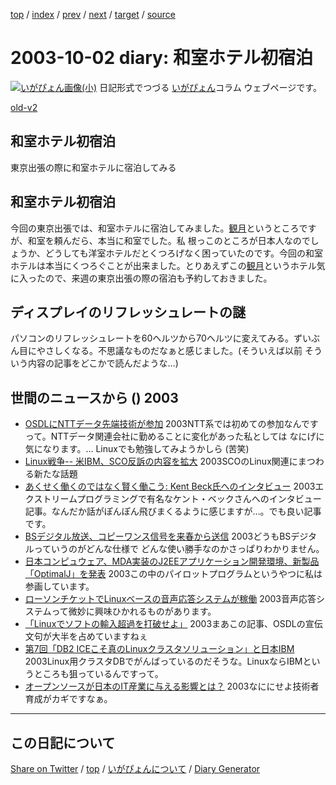 [top](../index.html) 
 / [index](index.html) 
 / [prev](ig030926.html) 
 / [next](ig031007.html) 
 / [target](https://igapyon.github.io/diary/2003/ig031002.html) 
 / [source](https://github.com/igapyon/diary/blob/gh-pages/2003/ig031002.src.md) 

2003-10-02 diary: 和室ホテル初宿泊
=====================================================================================================
[![いがぴょん画像(小)](https://igapyon.github.io/diary/images/iga200306s.jpg "いがぴょん")](https://igapyon.github.io/diary/memo/memoigapyon.html) 日記形式でつづる [いがぴょん](https://igapyon.github.io/diary/memo/memoigapyon.html)コラム ウェブページです。

[old-v2](ig031002-orig.html)

## 和室ホテル初宿泊

東京出張の際に和室ホテルに宿泊してみる


## 和室ホテル初宿泊

今回の東京出張では、和室ホテルに宿泊してみました。[観月](http://www.kangetsu.com/)というところですが、和室を頼んだら、本当に和室でした。私 根っこのところが日本人なのでしょうか、どうしても洋室ホテルだとくつろげなく困っていたのです。今回の和室ホテルは本当にくつろぐことが出来ました。とりあえずこの[観月](http://www.kangetsu.com/)というホテル気に入ったので、来週の東京出張の際の宿泊も予約しておきました。

## ディスプレイのリフレッシュレートの謎

パソコンのリフレッシュレートを60ヘルツから70ヘルツに変えてみる。ずいぶん目にやさしくなる。不思議なものだなぁと感じました。(そういえば以前 そういう内容の記事をどこかで読んだような…)

## 世間のニュースから () 2003

* [OSDLにNTTデータ先端技術が参加](http://www.zdnet.co.jp/news/0309/25/njbt_06.html)  2003NTT系では初めての参加なんですって。NTTデータ関連会社に勤めることに変化があった私としては なにげに気になります。… Linuxでも勉強してみようかしら (苦笑)
* [Linux戦争-- 米IBM、SCO反訴の内容を拡大](http://japan.cnet.com/news/ent/story/0,2000047623,20061127,00.htm)  2003SCOのLinux関連にまつわる新たな話題
* [あくせく働くのではなく賢く働こう: Kent Beck氏へのインタビュー](http://www-6.ibm.com/jp/developerworks/java/030926/j_j-beck.html)  2003エクストリームプログラミングで有名なケント・ベックさんへのインタビュー記事。なんだか話がぽんぽん飛びまくるように感じますが…。でも良い記事です。
* [BSデジタル放送、コピーワンス信号を来春から送信](http://www.zdnet.co.jp/news/0309/30/njbt_07.html)  2003どうもBSデジタルっていうのがどんな仕様で どんな使い勝手なのかさっぱりわかりません。
* [日本コンピュウェア、MDA実装のJ2EEアプリケーション開発環境、新製品「OptimalJ」を発表](http://www.compuware.co.jp/corporate/pressrelease/2003/031001.html)  2003この中のパイロットプログラムというやつに私は参画しています。
* [ローソンチケットでLinuxベースの音声応答システムが稼働](http://itpro.nikkeibp.co.jp/free/SI/NEWS/20030924/134996/index.shtml)  2003音声応答システムって微妙に興味ひかれるものがあります。
* [「Linuxでソフトの輸入超過を打破せよ」](http://itpro.nikkeibp.co.jp/free/NC/NEWS/20030925/135052/index.shtml)  2003まあこの記事、OSDLの宣伝文句が大半を占めていますねぇ
* [第7回「DB2 ICEこそ真のLinuxクラスタソリューション」と日本IBM](http://www.zdnet.co.jp/enterprise/0309/30/epn03.html)  2003Linux用クラスタDBでがんばっているのだそうな。LinuxならIBMというところも狙っているんですって。
* [オープンソースが日本のIT産業に与える影響とは？](http://japan.cnet.com/news/ent/story/0,2000047623,20061194,00.htm)  2003なににせよ技術者育成がカギですなぁ。


----------------------------------------------------------------------------------------------------

## この日記について

[Share on Twitter](https://twitter.com/intent/tweet?hashtags=igapyon%2Cdiary%2C%E3%81%84%E3%81%8C%E3%81%B4%E3%82%87%E3%82%93&text=%E5%92%8C%E5%AE%A4%E3%83%9B%E3%83%86%E3%83%AB%E5%88%9D%E5%AE%BF%E6%B3%8A&url=https%3A%2F%2Figapyon.github.io%2Fdiary%2F2003%2Fig031002.html) / [top](../index.html) / [いがぴょんについて](https://igapyon.github.io/diary/memo/memoigapyon.html) / [Diary Generator](https://github.com/igapyon/igapyonv3)
